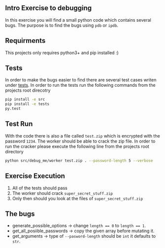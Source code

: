 ## Intro Exercise to debugging
In this exercise you will find a small python code which contains several bugs.
The purpose is to find the bugs using `pdb` or `ipdb`.


## Requirments
This projects only requires python3+ and pip installed :)

## Tests
In order to make the bugs easier to find there are several test cases writen under [tests](/tests/debug_me/test_utils.py).
In order to run the tests run the following commands from the projects root direcotry 

```bash
pip install -e src
pip install -e tests
py.test
```

## Test Run
With the code there is also a file called `test.zip` which is encrypted with the password `1234`.
The worker should be able to crack the zip file.
In order to run the cracker please execute the following line from the projects root directory

```bash
python src/debug_me/worker test.zip . --password-length 5 --verbose
```

## Exercise Execution
1. All of the tests should pass
2. The worker should crack `super_secret_stuff.zip`
3. Only then should you look at the files of `super_secret_stuff.zip`

## The bugs
* generate_possible_options -> change `length == 0` to `length == 1`.
* get_all_posiible_passwords -> copy the given array before mutating it.
* get_arguments -> type of `--pasword-length` should be `int` it defaults to `str`.
